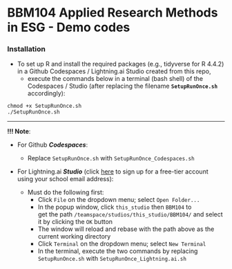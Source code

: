 # BBM104 Applied Research Methods in ESG - Demo codes

### Installation

- To set up R and install the required packages (e.g., tidyverse for R 4.4.2) in a Github Codespaces / Lightning.ai Studio created from this repo,
   - execute the commands below in a terminal (bash shell) of the Codespaces / Studio (after replacing the filename **`SetupRunOnce.sh`** accordingly):

`chmod +x SetupRunOnce.sh`  
`./SetupRunOnce.sh`

---

**!!! Note**: 

- For Github _**Codespaces**_:
   - Replace `SetupRunOnce.sh` with `SetupRunOnce_Codespaces.sh`

- For Lightning.ai _**Studio**_ (click [here](https://lightning.ai/pricing) to sign up for a free-tier account using your school email address):
   - Must do the following first:
      - Click `File` on the dropdown menu; select `Open Folder...`
      - In the popup window, click `this_studio` then `BBM104` to  
          get the path `/teamspace/studios/this_studio/BBM104/` and select it by clicking the `OK` button
      - The window will reload and rebase with the path above as the current working directory   
      - Click `Terminal` on the dropdown menu; select `New Terminal`
      - In the terminal, execute the two commands by replacing `SetupRunOnce.sh` with `SetupRunOnce_Lightning.ai.sh`
